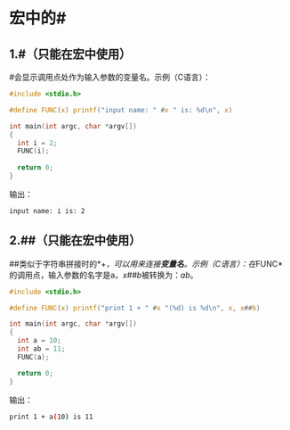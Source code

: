 # 宏中的#

## 1.\#（只能在宏中使用）

\#会显示调用点处作为输入参数的变量名。示例（C语言）：

```c
#include <stdio.h>

#define FUNC(x) printf("input name: " #x " is: %d\n", x)

int main(int argc, char *argv[])
{
  int i = 2;
  FUNC(i);
  
  return 0;
}
```

输出：

```
input name: i is: 2
```

## 2.\#\#（只能在宏中使用）

\#\#类似于字符串拼接时的*+*，可以用来连接**变量名**。示例（C语言）：在*FUNC*的调用点，输入参数的名字是a，*x\#\#b*被转换为：*ab*。

```c
#include <stdio.h>

#define FUNC(x) printf("print 1 + " #x "(%d) is %d\n", x, x##b)

int main(int argc, char *argv[])
{
  int a = 10;
  int ab = 11;
  FUNC(a);

  return 0;
}
```

输出：

```sh
print 1 + a(10) is 11
```
